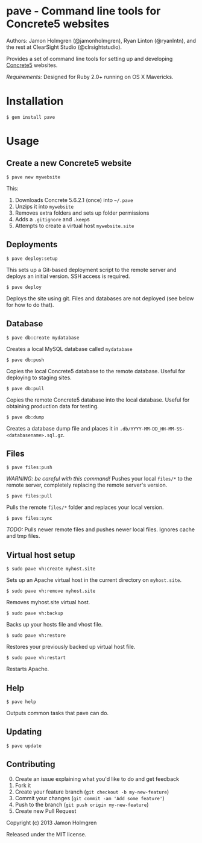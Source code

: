 # pave - Command line tools for Concrete5 websites

Authors: Jamon Holmgren (@jamonholmgren), Ryan Linton (@ryanlntn), and the rest at ClearSight Studio (@clrsightstudio).

Provides a set of command line tools for setting up and developing [Concrete5](http://www.concrete5.org/) websites.

*Requirements:* Designed for Ruby 2.0+ running on OS X Mavericks.

# Installation

    $ gem install pave

# Usage

## Create a new Concrete5 website

    $ pave new mywebsite

This:

1. Downloads Concrete 5.6.2.1 (once) into `~/.pave`
2. Unzips it into `mywebsite`
3. Removes extra folders and sets up folder permissions
4. Adds a `.gitignore` and `.keep`s
5. Attempts to create a virtual host `mywebsite.site`

## Deployments

    $ pave deploy:setup

This sets up a Git-based deployment script to the remote server and deploys an initial version. SSH access is required.

    $ pave deploy

Deploys the site using git. Files and databases are not deployed (see below for how to do that).

## Database

    $ pave db:create mydatabase

Creates a local MySQL database called `mydatabase`

    $ pave db:push

Copies the local Concrete5 database to the remote database. Useful for deploying to staging sites.

    $ pave db:pull

Copies the remote Concrete5 database into the local database. Useful for obtaining production data for testing.

    $ pave db:dump

Creates a database dump file and places it in `.db/YYYY-MM-DD_HH-MM-SS-<databasename>.sql.gz`.

## Files

    $ pave files:push

*WARNING: be careful with this command!* Pushes your local `files/*` to the remote server, completely replacing the remote server's version.

    $ pave files:pull

Pulls the remote `files/*` folder and replaces your local version.

    $ pave files:sync

*TODO:* Pulls newer remote files and pushes newer local files. Ignores cache and tmp files.

## Virtual host setup

    $ sudo pave vh:create myhost.site

Sets up an Apache virtual host in the current directory on `myhost.site`.

    $ sudo pave vh:remove myhost.site

Removes myhost.site virtual host.

    $ sudo pave vh:backup

Backs up your hosts file and vhost file.

    $ sudo pave vh:restore

Restores your previously backed up virtual host file.

    $ sudo pave vh:restart

Restarts Apache.

## Help

    $ pave help

Outputs common tasks that pave can do.

## Updating

    $ pave update

## Contributing

0. Create an issue explaining what you'd like to do and get feedback
1. Fork it
2. Create your feature branch (`git checkout -b my-new-feature`)
3. Commit your changes (`git commit -am 'Add some feature'`)
4. Push to the branch (`git push origin my-new-feature`)
5. Create new Pull Request

Copyright (c) 2013 Jamon Holmgren

Released under the MIT license.
